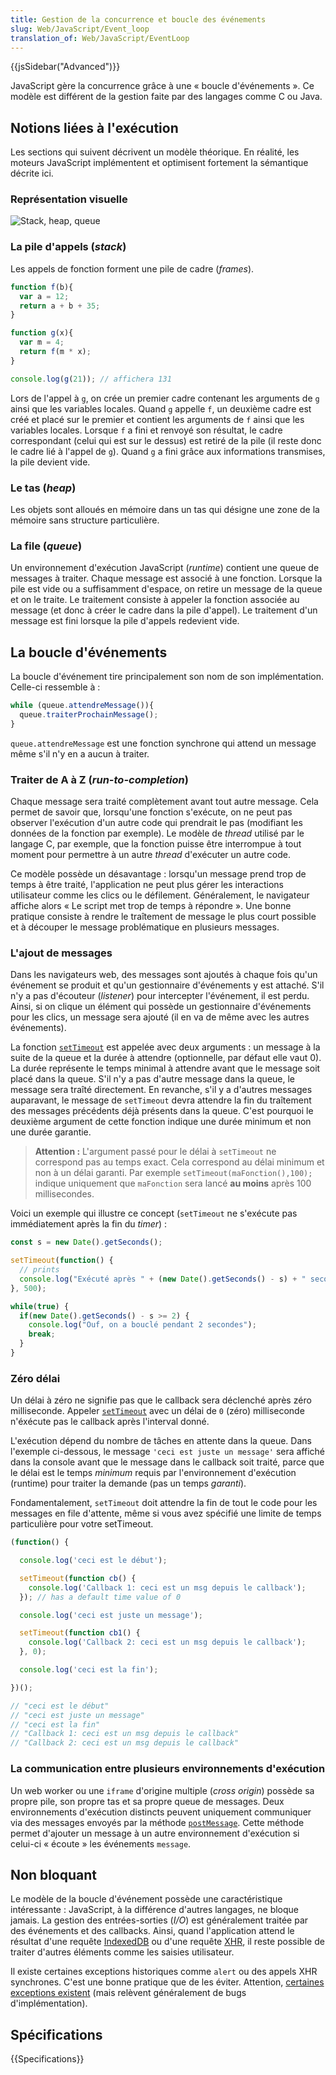 ```yaml
---
title: Gestion de la concurrence et boucle des événements
slug: Web/JavaScript/Event_loop
translation_of: Web/JavaScript/EventLoop
---
```


{{jsSidebar("Advanced")}}

JavaScript gère la concurrence grâce à une « boucle d'événements ». Ce modèle est différent de la gestion faite par des langages comme C ou Java.

## Notions liées à l'exécution

Les sections qui suivent décrivent un modèle théorique. En réalité, les moteurs JavaScript implémentent et optimisent fortement la sémantique décrite ici.

### Représentation visuelle

![Stack, heap, queue](the_javascript_runtime_environment_example.svg)

### La pile d'appels (_stack_)

Les appels de fonction forment une pile de cadre (_frames_).

```js
function f(b){
  var a = 12;
  return a + b + 35;
}

function g(x){
  var m = 4;
  return f(m * x);
}

console.log(g(21)); // affichera 131
```

Lors de l'appel à `g`, on crée un premier cadre contenant les arguments de `g` ainsi que les variables locales. Quand `g` appelle `f`, un deuxième cadre est créé et placé sur le premier et contient les arguments de `f` ainsi que les variables locales. Lorsque `f` a fini et renvoyé son résultat, le cadre correspondant (celui qui est sur le dessus) est retiré de la pile (il reste donc le cadre lié à l'appel de `g`). Quand `g` a fini grâce aux informations transmises, la pile devient vide.

### Le tas (_heap_)

Les objets sont alloués en mémoire dans un tas qui désigne une zone de la mémoire sans structure particulière.

### La file (_queue_)

Un environnement d'exécution JavaScript (_runtime_) contient une queue de messages à traiter. Chaque message est associé à une fonction. Lorsque la pile est vide ou a suffisamment d'espace, on retire un message de la queue et on le traite. Le traitement consiste à appeler la fonction associée au message (et donc à créer le cadre dans la pile d'appel). Le traitement d'un message est fini lorsque la pile d'appels redevient vide.

## La boucle d'événements

La boucle d'événement tire principalement son nom de son implémentation. Celle-ci ressemble à :

```js
while (queue.attendreMessage()){
  queue.traiterProchainMessage();
}
```

`queue.attendreMessage` est une fonction synchrone qui attend un message même s'il n'y en a aucun à traiter.

### Traiter de A à Z (_run-to-completion_)

Chaque message sera traité complètement avant tout autre message. Cela permet de savoir que, lorsqu'une fonction s'exécute, on ne peut pas observer l'exécution d'un autre code qui prendrait le pas (modifiant les données de la fonction par exemple). Le modèle de _thread_ utilisé par le langage C, par exemple, que la fonction puisse être interrompue à tout moment pour permettre à un autre _thread_ d'exécuter un autre code.

Ce modèle possède un désavantage : lorsqu'un message prend trop de temps à être traité, l'application ne peut plus gérer les interactions utilisateur comme les clics ou le défilement. Généralement, le navigateur affiche alors « Le script met trop de temps à répondre ». Une bonne pratique consiste à rendre le traîtement de message le plus court possible et à découper le message problématique en plusieurs messages.

### L'ajout de messages

Dans les navigateurs web, des messages sont ajoutés à chaque fois qu'un événement se produit et qu'un gestionnaire d'événements y est attaché. S'il n'y a pas d'écouteur (_listener_) pour intercepter l'événement, il est perdu. Ainsi, si on clique un élément qui possède un gestionnaire d'événements pour les clics, un message sera ajouté (il en va de même avec les autres événements).

La fonction [`setTimeout`](/fr/docs/DOM/window.setTimeout) est appelée avec deux arguments : un message à la suite de la queue et la durée à attendre (optionnelle, par défaut elle vaut 0). La durée représente le temps minimal à attendre avant que le message soit placé dans la queue. S'il n'y a pas d'autre message dans la queue, le message sera traîté directement. En revanche, s'il y a d'autres messages auparavant, le message de `setTimeout` devra attendre la fin du traîtement des messages précédents déjà présents dans la queue. C'est pourquoi le deuxième argument de cette fonction indique une durée minimum et non une durée garantie.

> **Attention :** L'argument passé pour le délai à `setTimeout` ne correspond pas au temps exact. Cela correspond au délai minimum et non à un délai garanti. Par exemple `setTimeout(maFonction(),100);` indique uniquement que `maFonction` sera lancé **au moins** après 100 millisecondes.

Voici un exemple qui illustre ce concept (`setTimeout` ne s'exécute pas immédiatement après la fin du _timer_) :

```js
const s = new Date().getSeconds();

setTimeout(function() {
  // prints
  console.log("Exécuté après " + (new Date().getSeconds() - s) + " secondes.");
}, 500);

while(true) {
  if(new Date().getSeconds() - s >= 2) {
    console.log("Ouf, on a bouclé pendant 2 secondes");
    break;
  }
}
```

### Zéro délai

Un délai à zéro ne signifie pas que le callback sera déclenché après zéro milliseconde. Appeler [`setTimeout`](/fr/docs/Web/API/WindowOrWorkerGlobalScope/setTimeout) avec un délai de `0` (zéro) milliseconde n'éxécute pas le callback après l'interval donné.

L'exécution dépend du nombre de tâches en attente dans la queue. Dans l'exemple ci-dessous, le message `'ceci est juste un message'` sera affiché dans la console avant que le message dans le callback soit traité, parce que le délai est le temps *minimum* requis par l'environnement d'exécution (runtime) pour traiter la demande (pas un temps _garanti_).

Fondamentalement, `setTimeout` doit attendre la fin de tout le code pour les messages en file d'attente, même si vous avez spécifié une limite de temps particulière pour votre setTimeout.

```js
(function() {

  console.log('ceci est le début');

  setTimeout(function cb() {
    console.log('Callback 1: ceci est un msg depuis le callback');
  }); // has a default time value of 0

  console.log('ceci est juste un message');

  setTimeout(function cb1() {
    console.log('Callback 2: ceci est un msg depuis le callback');
  }, 0);

  console.log('ceci est la fin');

})();

// "ceci est le début"
// "ceci est juste un message"
// "ceci est la fin"
// "Callback 1: ceci est un msg depuis le callback"
// "Callback 2: ceci est un msg depuis le callback"
```

### La communication entre plusieurs environnements d'exécution

Un web worker ou une `iframe` d'origine multiple (_cross origin_) possède sa propre pile, son propre tas et sa propre queue de messages. Deux environnements d'exécution distincts peuvent uniquement communiquer via des messages envoyés par la méthode [`postMessage`](/fr/docs/Web/API/window.postMessage). Cette méthode permet d'ajouter un message à un autre environnement d'exécution si celui-ci « écoute » les événements `message`.

## Non bloquant

Le modèle de la boucle d'événement possède une caractéristique intéressante : JavaScript, à la différence d'autres langages, ne bloque jamais. La gestion des entrées-sorties (_I/O_) est généralement traitée par des événements et des callbacks. Ainsi, quand l'application attend le résultat d'une requête [IndexedDB](/fr/docs/IndexedDB) ou d'une requête [XHR](/fr/docs/XMLHttpRequest), il reste possible de traiter d'autres éléments comme les saisies utilisateur.

Il existe certaines exceptions historiques comme `alert` ou des appels XHR synchrones. C'est une bonne pratique que de les éviter. Attention, [certaines exceptions existent](https://stackoverflow.com/questions/2734025/is-javascript-guaranteed-to-be-single-threaded/2734311#2734311) (mais relèvent généralement de bugs d'implémentation).

## Spécifications

{{Specifications}}
